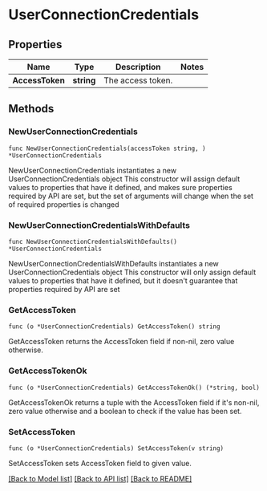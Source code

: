 # UserConnectionCredentials

## Properties

Name | Type | Description | Notes
------------ | ------------- | ------------- | -------------
**AccessToken** | **string** | The access token. | 

## Methods

### NewUserConnectionCredentials

`func NewUserConnectionCredentials(accessToken string, ) *UserConnectionCredentials`

NewUserConnectionCredentials instantiates a new UserConnectionCredentials object
This constructor will assign default values to properties that have it defined,
and makes sure properties required by API are set, but the set of arguments
will change when the set of required properties is changed

### NewUserConnectionCredentialsWithDefaults

`func NewUserConnectionCredentialsWithDefaults() *UserConnectionCredentials`

NewUserConnectionCredentialsWithDefaults instantiates a new UserConnectionCredentials object
This constructor will only assign default values to properties that have it defined,
but it doesn't guarantee that properties required by API are set

### GetAccessToken

`func (o *UserConnectionCredentials) GetAccessToken() string`

GetAccessToken returns the AccessToken field if non-nil, zero value otherwise.

### GetAccessTokenOk

`func (o *UserConnectionCredentials) GetAccessTokenOk() (*string, bool)`

GetAccessTokenOk returns a tuple with the AccessToken field if it's non-nil, zero value otherwise
and a boolean to check if the value has been set.

### SetAccessToken

`func (o *UserConnectionCredentials) SetAccessToken(v string)`

SetAccessToken sets AccessToken field to given value.



[[Back to Model list]](./README.md#documentation-for-models) [[Back to API list]](./README.md#documentation-for-api-endpoints) [[Back to README]](./README.md)


